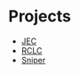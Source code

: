 # Projects

- [JEC](./projects/jec.md)
- [RCLC](./projects/rclc.md)
- [Sniper](./projects/sniper.md)

